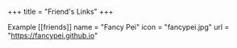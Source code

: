 +++
title = "Friend's Links"
+++

Example
[[friends]]
    name = "Fancy Pei"
    icon = "fancypei.jpg"
    url = "https://fancypei.github.io"